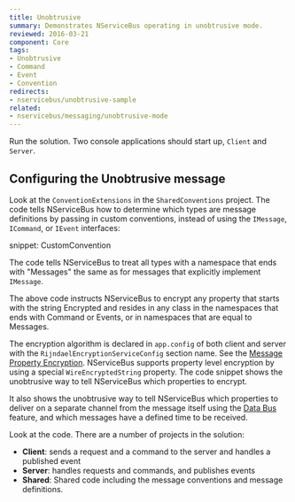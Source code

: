 ```yaml
---
title: Unobtrusive
summary: Demonstrates NServiceBus operating in unobtrusive mode.
reviewed: 2016-03-21
component: Core
tags:
- Unobtrusive
- Command
- Event
- Convention
redirects:
- nservicebus/unobtrusive-sample
related:
- nservicebus/messaging/unobtrusive-mode
---
```


Run the solution. Two console applications should start up, `Client` and `Server`.


## Configuring the Unobtrusive message

Look at the `ConventionExtensions` in the `SharedConventions` project. The code tells NServiceBus how to determine which types are message definitions by passing in custom conventions, instead of using the `IMessage`, `ICommand`, or `IEvent` interfaces:

snippet: CustomConvention

The code tells NServiceBus to treat all types with a namespace that ends with "Messages" the same as for messages that explicitly implement `IMessage`.

The above code instructs NServiceBus to encrypt any property that starts with the string Encrypted and resides in any class in the namespaces that ends with Command or Events, or in namespaces that are equal to Messages.

The encryption algorithm is declared in `app.config` of both client and server with the  `RijndaelEncryptionServiceConfig` section name. See the [Message Property Encryption](/nservicebus/security/property-encryption.md). NServiceBus supports property level encryption by using a special `WireEncryptedString` property. The code snippet shows the unobtrusive way to tell NServiceBus which properties to encrypt.

It also shows the unobtrusive way to tell NServiceBus which properties to deliver on a separate channel from the message itself using the [Data Bus](/nservicebus/messaging/databus/) feature, and which messages have a defined time to be received.

Look at the code. There are a number of projects in the solution:

 * **Client**: sends a request and a command to the server and handles a published event
 * **Server**: handles requests and commands, and publishes events
 * **Shared**: Shared code including the message conventions and message definitions.